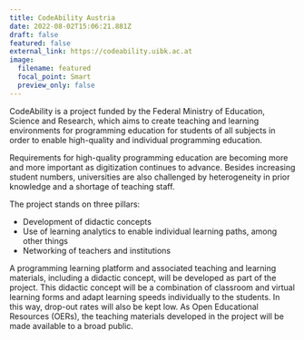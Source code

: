 ```yaml
---
title: CodeAbility Austria
date: 2022-08-02T15:06:21.881Z
draft: false
featured: false
external_link: https://codeability.uibk.ac.at
image:
  filename: featured
  focal_point: Smart
  preview_only: false
---
```

CodeAbility is a project funded by the Federal Ministry of Education, Science and Research, which aims to create teaching and learning environments for programming education for students of all subjects in order to enable high-quality and individual programming education.

Requirements for high-quality programming education are becoming more and more important as digitization continues to advance. Besides increasing student numbers, universities are also challenged by heterogeneity in prior knowledge and a shortage of teaching staff.

The project stands on three pillars:

* Development of didactic concepts
* Use of learning analytics to enable individual learning paths, among other things
* Networking of teachers and institutions

A programming learning platform and associated teaching and learning materials, including a didactic concept, will be developed as part of the project. This didactic concept will be a combination of classroom and virtual learning forms and adapt learning speeds individually to the students. In this way, drop-out rates will also be kept low. As Open Educational Resources (OERs), the teaching materials developed in the project will be made available to a broad public.